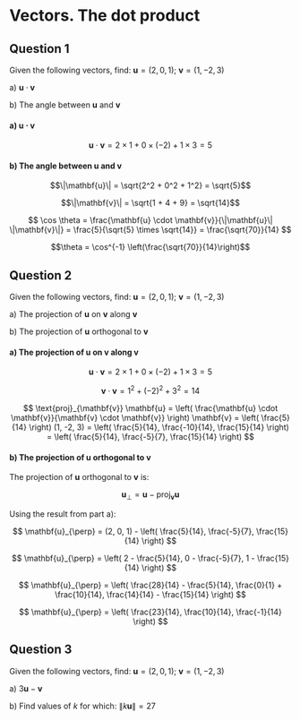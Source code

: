 # Vectors. The dot product

## Question 1

Given the following vectors, find: $\mathbf{u} = (2, 0, 1)$; $\mathbf{v} = (1, -2, 3)$

a) $\mathbf{u} \cdot \mathbf{v}$

b) The angle between $\mathbf{u}$ and $\mathbf{v}$

#### a) $\mathbf{u} \cdot \mathbf{v}$

$$ \mathbf{u} \cdot \mathbf{v} = 2 \times 1 + 0 \times (-2) + 1 \times 3 = 5 $$

#### b) The angle between $\mathbf{u}$ and $\mathbf{v}$

$$\|\mathbf{u}\| = \sqrt{2^2 + 0^2 + 1^2} = \sqrt{5}$$

$$\|\mathbf{v}\| = \sqrt{1 + 4 + 9} = \sqrt{14}$$

$$ \cos \theta = \frac{\mathbf{u} \cdot \mathbf{v}}{\|\mathbf{u}\| \|\mathbf{v}\|} = \frac{5}{\sqrt{5} \times \sqrt{14}} = \frac{\sqrt{70}}{14} $$

$$\theta = \cos^{-1} \left(\frac{\sqrt{70}}{14}\right)$$

## Question 2

Given the following vectors, find: $\mathbf{u} = (2, 0, 1)$; $\mathbf{v} = (1, -2, 3)$

a) The projection of $\mathbf{u}$ on $\mathbf{v}$ along $\mathbf{v}$

b) The projection of $\mathbf{u}$ orthogonal to $\mathbf{v}$

#### a) The projection of $\mathbf{u}$ on $\mathbf{v}$ along $\mathbf{v}$

$$ \mathbf{u} \cdot \mathbf{v} = 2 \times 1 + 0 \times (-2) + 1 \times 3 = 5 $$

$$ \mathbf{v} \cdot \mathbf{v} = 1^2 + (-2)^2 + 3^2 = 14 $$

$$ \text{proj}_{\mathbf{v}} \mathbf{u} = \left( \frac{\mathbf{u} \cdot \mathbf{v}}{\mathbf{v} \cdot \mathbf{v}} \right) \mathbf{v} = \left( \frac{5}{14} \right) (1, -2, 3) = \left( \frac{5}{14}, \frac{-10}{14}, \frac{15}{14} \right) = \left( \frac{5}{14}, \frac{-5}{7}, \frac{15}{14} \right) $$

#### b) The projection of $\mathbf{u}$ orthogonal to $\mathbf{v}$

The projection of $\mathbf{u}$ orthogonal to $\mathbf{v}$ is:

$$ \mathbf{u}_{\perp} = \mathbf{u} - \text{proj}_{\mathbf{v}} \mathbf{u} $$

Using the result from part a):

$$ \mathbf{u}_{\perp} = (2, 0, 1) - \left( \frac{5}{14}, \frac{-5}{7}, \frac{15}{14} \right) $$

$$ \mathbf{u}_{\perp} = \left( 2 - \frac{5}{14}, 0 - \frac{-5}{7}, 1 - \frac{15}{14} \right) $$

$$ \mathbf{u}_{\perp} = \left( \frac{28}{14} - \frac{5}{14}, \frac{0}{1} + \frac{10}{14}, \frac{14}{14} - \frac{15}{14} \right) $$

$$ \mathbf{u}_{\perp} = \left( \frac{23}{14}, \frac{10}{14}, \frac{-1}{14} \right) $$

## Question 3

Given the following vectors, find: $\mathbf{u} = (2, 0, 1)$; $\mathbf{v} = (1, -2, 3)$

a) $3\mathbf{u} - \mathbf{v}$

b) Find values of $k$ for which: $\| k\mathbf{u} \| = 27$
